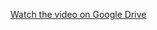 [Watch the video on Google Drive](https://drive.google.com/file/d/1AztF7iT05L9-E7VNDoA3XXODo4dK0Dd6/view?usp=drive_link)
